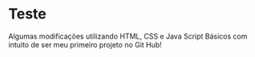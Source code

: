 # Teste
Algumas modificações utilizando HTML, CSS e Java Script Básicos com intuito de ser meu primeiro projeto no Git Hub! 
